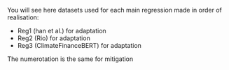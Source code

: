 You will see here datasets used for each main regression made in order of realisation: 

- Reg1 (han et al.) for adaptation
- Reg2 (Rio) for adaptation
- Reg3 (ClimateFinanceBERT) for adaptation

The numerotation is the same for mitigation
